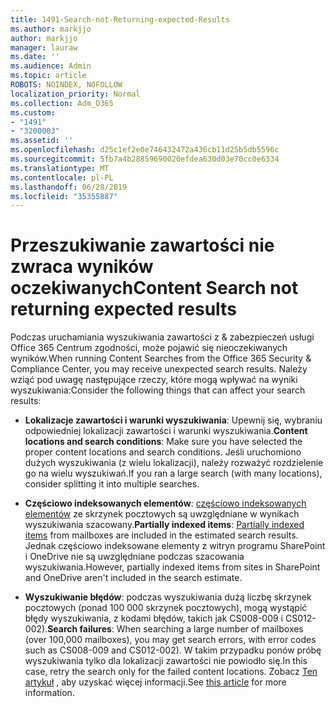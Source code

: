 ```yaml
---
title: 1491-Search-not-Returning-expected-Results
ms.author: markjjo
author: markjjo
manager: lauraw
ms.date: ''
ms.audience: Admin
ms.topic: article
ROBOTS: NOINDEX, NOFOLLOW
localization_priority: Normal
ms.collection: Adm_O365
ms.custom:
- "1491"
- "3200003"
ms.assetid: ''
ms.openlocfilehash: d25c1ef2e0e746432472a436cb11d25b5db5596c
ms.sourcegitcommit: 5fb7a4b28859690020efdea630d03e70cc0e6334
ms.translationtype: MT
ms.contentlocale: pl-PL
ms.lasthandoff: 06/28/2019
ms.locfileid: "35355887"
---
```

# <a name="content-search-not-returning-expected-results"></a><span data-ttu-id="f94c9-102">Przeszukiwanie zawartości nie zwraca wyników oczekiwanych</span><span class="sxs-lookup"><span data-stu-id="f94c9-102">Content Search not returning expected results</span></span>

<span data-ttu-id="f94c9-103">Podczas uruchamiania wyszukiwania zawartości z & zabezpieczeń usługi Office 365 Centrum zgodności, może pojawić się nieoczekiwanych wyników.</span><span class="sxs-lookup"><span data-stu-id="f94c9-103">When running Content Searches from the Office 365 Security & Compliance Center, you may receive unexpected search results.</span></span> <span data-ttu-id="f94c9-104">Należy wziąć pod uwagę następujące rzeczy, które mogą wpływać na wyniki wyszukiwania:</span><span class="sxs-lookup"><span data-stu-id="f94c9-104">Consider the following things that can affect your search results:</span></span>

- <span data-ttu-id="f94c9-105">**Lokalizacje zawartości i warunki wyszukiwania**: Upewnij się, wybraniu odpowiedniej lokalizacji zawartości i warunki wyszukiwania.</span><span class="sxs-lookup"><span data-stu-id="f94c9-105">**Content locations and search conditions**: Make sure you have selected the proper content locations and search conditions.</span></span> <span data-ttu-id="f94c9-106">Jeśli uruchomiono dużych wyszukiwania (z wielu lokalizacji), należy rozważyć rozdzielenie go na wielu wyszukiwań.</span><span class="sxs-lookup"><span data-stu-id="f94c9-106">If you ran a large search (with many locations), consider splitting it into multiple searches.</span></span>

- <span data-ttu-id="f94c9-107">**Częściowo indeksowanych elementów**: [częściowo indeksowanych elementów](https://docs.microsoft.com/office365/securitycompliance/partially-indexed-items-in-content-search) ze skrzynek pocztowych są uwzględniane w wynikach wyszukiwania szacowany.</span><span class="sxs-lookup"><span data-stu-id="f94c9-107">**Partially indexed items**:  [Partially indexed items](https://docs.microsoft.com/office365/securitycompliance/partially-indexed-items-in-content-search) from mailboxes are included in the estimated search results.</span></span> <span data-ttu-id="f94c9-108">Jednak częściowo indeksowane elementy z witryn programu SharePoint i OneDrive nie są uwzględniane podczas szacowania wyszukiwania.</span><span class="sxs-lookup"><span data-stu-id="f94c9-108">However, partially indexed items from sites in SharePoint and OneDrive aren't included in the search estimate.</span></span>

- <span data-ttu-id="f94c9-109">**Wyszukiwanie błędów**: podczas wyszukiwania dużą liczbę skrzynek pocztowych (ponad 100 000 skrzynek pocztowych), mogą wystąpić błędy wyszukiwania, z kodami błędów, takich jak CS008-009 i CS012-002).</span><span class="sxs-lookup"><span data-stu-id="f94c9-109">**Search failures**: When searching a large number of mailboxes (over 100,000 mailboxes), you may get search errors, with error codes such as CS008-009 and CS012-002).</span></span> <span data-ttu-id="f94c9-110">W takim przypadku ponów próbę wyszukiwania tylko dla lokalizacji zawartości nie powiodło się.</span><span class="sxs-lookup"><span data-stu-id="f94c9-110">In this case, retry the search only for the failed content locations.</span></span> <span data-ttu-id="f94c9-111">Zobacz [Ten artykuł](https://docs.microsoft.com/office365/securitycompliance/retry-failed-content-search) , aby uzyskać więcej informacji.</span><span class="sxs-lookup"><span data-stu-id="f94c9-111">See  [this article](https://docs.microsoft.com/office365/securitycompliance/retry-failed-content-search) for more information.</span></span>
